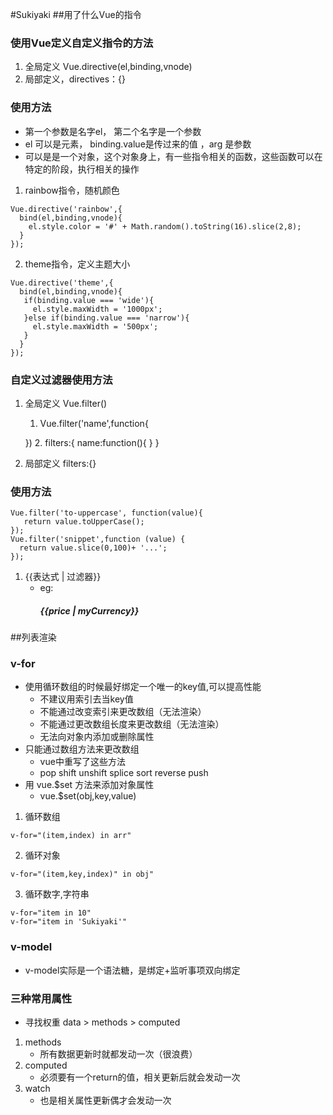 #Sukiyaki
##用了什么Vue的指令
### 使用Vue定义自定义指令的方法
1. 全局定义 Vue.directive(el,binding,vnode)
2. 局部定义，directives：{}
### 使用方法
+ 第一个参数是名字el， 第二个名字是一个参数
+ el 可以是元素， binding.value是传过来的值 ，arg 是参数
+ 可以是是一个对象，这个对象身上，有一些指令相关的函数，这些函数可以在特定的阶段，执行相关的操作
1. rainbow指令，随机颜色
```
Vue.directive('rainbow',{
  bind(el,binding,vnode){
    el.style.color = '#' + Math.random().toString(16).slice(2,8);
  }
});
```

2. theme指令，定义主题大小
```
Vue.directive('theme',{
  bind(el,binding,vnode){
   if(binding.value === 'wide'){
     el.style.maxWidth = '1000px';
   }else if(binding.value === 'narrow'){
     el.style.maxWidth = '500px';
   }
  }
});
```


### 自定义过滤器使用方法
1. 全局定义 Vue.filter()
    1. Vue.filter('name',function{
    
    })
    2. filters:{
        name:function(){
        }
    }
2. 局部定义 filters:{}
### 使用方法
```
Vue.filter('to-uppercase', function(value){
   return value.toUpperCase();
});
Vue.filter('snippet',function (value) {
  return value.slice(0,100)+ '...';
});
```
1. <any>{{表达式 | 过滤器}}</any>
   + eg:<h5>{{price | myCurrency}}</h5>

##列表渲染
### v-for
+ 使用循环数组的时候最好绑定一个唯一的key值,可以提高性能
    + 不建议用索引去当key值
    + 不能通过改变索引来更改数组（无法渲染）
    + 不能通过更改数组长度来更改数组（无法渲染）
    + 无法向对象内添加或删除属性
+ 只能通过数组方法来更改数组
    + vue中重写了这些方法
    + pop shift unshift splice sort reverse push
+ 用 vue.$set 方法来添加对象属性
    + vue.$set(obj,key,value)
1. 循环数组
```
v-for="(item,index) in arr"
```
2. 循环对象
```
v-for="(item,key,index)" in obj"
```
3. 循环数字,字符串
```
v-for="item in 10"
v-for="item in 'Sukiyaki'"
```
### v-model
+ v-model实际是一个语法糖，是绑定+监听事项双向绑定

### 三种常用属性
+ 寻找权重 data > methods > computed
1. methods 
    + 所有数据更新时就都发动一次（很浪费）
2. computed
    + 必须要有一个return的值，相关更新后就会发动一次
3. watch
    + 也是相关属性更新偶才会发动一次
